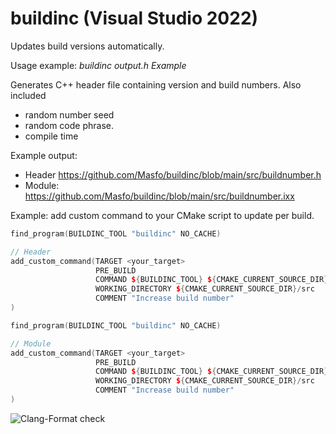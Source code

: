 # buildinc (Visual Studio 2022)
Updates build versions automatically. 


Usage example: *buildinc output.h Example*

Generates C++ header file containing version and build numbers. Also included
  - random number seed
  - random code phrase.
  - compile time

Example output: 
  - Header https://github.com/Masfo/buildinc/blob/main/src/buildnumber.h
  - Module: https://github.com/Masfo/buildinc/blob/main/src/buildnumber.ixx


Example: add custom command to your CMake script to update per build.
```cpp
find_program(BUILDINC_TOOL "buildinc" NO_CACHE)

// Header
add_custom_command(TARGET <your_target>
                   PRE_BUILD
                   COMMAND ${BUILDINC_TOOL} ${CMAKE_CURRENT_SOURCE_DIR}/src/buildnumber.h BuildInc -q 
                   WORKING_DIRECTORY ${CMAKE_CURRENT_SOURCE_DIR}/src
                   COMMENT "Increase build number"
)
```

```cpp
find_program(BUILDINC_TOOL "buildinc" NO_CACHE)

// Module
add_custom_command(TARGET <your_target>
                   PRE_BUILD
                   COMMAND ${BUILDINC_TOOL} ${CMAKE_CURRENT_SOURCE_DIR}/src/buildnumber.ixx BuildInc -q -m
                   WORKING_DIRECTORY ${CMAKE_CURRENT_SOURCE_DIR}/src
                   COMMENT "Increase build number"
)
```
![Clang-Format check](https://github.com/Masfo/buildinc/actions/workflows/clang-format-check.yml/badge.svg)
